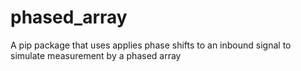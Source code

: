 # phased_array


A pip package that uses applies phase shifts to an inbound signal to simulate measurement by a phased array
